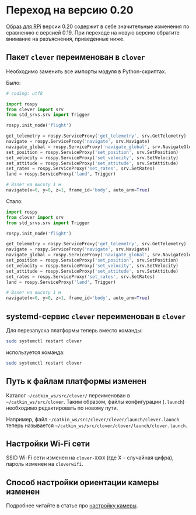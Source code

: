 # Переход на версию 0.20

[Образ для RPi](image.md) версии 0.20 содержит в себе значительные изменения по сравнению с версией 0.19. При переходе на новую версию обратите внимание на разъяснения, приведенные ниже.

## Пакет `clever` переименован в `clover`

Необходимо заменить все импорты модуля в Python-скриптах.

Было:

```python
# coding: utf8

import rospy
from clever import srv
from std_srvs.srv import Trigger

rospy.init_node('flight')

get_telemetry = rospy.ServiceProxy('get_telemetry', srv.GetTelemetry)
navigate = rospy.ServiceProxy('navigate', srv.Navigate)
navigate_global = rospy.ServiceProxy('navigate_global', srv.NavigateGlobal)
set_position = rospy.ServiceProxy('set_position', srv.SetPosition)
set_velocity = rospy.ServiceProxy('set_velocity', srv.SetVelocity)
set_attitude = rospy.ServiceProxy('set_attitude', srv.SetAttitude)
set_rates = rospy.ServiceProxy('set_rates', srv.SetRates)
land = rospy.ServiceProxy('land', Trigger)

# Взлет на высоту 1 м
navigate(x=0, y=0, z=1, frame_id='body', auto_arm=True)
```

Стало:

```python
import rospy
from clover import srv
from std_srvs.srv import Trigger

rospy.init_node('flight')

get_telemetry = rospy.ServiceProxy('get_telemetry', srv.GetTelemetry)
navigate = rospy.ServiceProxy('navigate', srv.Navigate)
navigate_global = rospy.ServiceProxy('navigate_global', srv.NavigateGlobal)
set_position = rospy.ServiceProxy('set_position', srv.SetPosition)
set_velocity = rospy.ServiceProxy('set_velocity', srv.SetVelocity)
set_attitude = rospy.ServiceProxy('set_attitude', srv.SetAttitude)
set_rates = rospy.ServiceProxy('set_rates', srv.SetRates)
land = rospy.ServiceProxy('land', Trigger)

# Взлет на высоту 1 м
navigate(x=0, y=0, z=1, frame_id='body', auto_arm=True)
```

## systemd-сервис `clever` переименован в `clover`

Для перезапуска платформы теперь вместо команды:

```bash
sudo systemctl restart clever
```

используется команда:

```bash
sudo systemctl restart clover
```

## Путь к файлам платформы изменен

Каталог `~/catkin_ws/src/clever/` переименован в `~/catkin_ws/src/clover`. Таким образом, файлы конфигурации (`.launch`) необходимо редактировать по новому пути.

Например, файл `~/catkin_ws/src/clever/clever/launch/clever.launch` теперь называется `~/catkin_ws/src/clover/clover/launch/clover.launch`.

## Настройки Wi-Fi сети

SSID Wi-Fi сети изменен на `clover-XXXX` (где X – случайная цифра), пароль изменен на `cloverwifi`.

## Способ настройки ориентации камеры изменен

Подробнее читайте в статье про [настройку камеры](camera_setup.md#frame).
